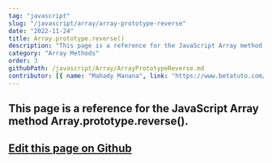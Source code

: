 ```yaml
---
tag: "javascript"
slug: "/javascript/array/array-prototype-reverse"
date: "2022-11-24"
title: Array.prototype.reverse()
description: "This page is a reference for the JavaScript Array method Array.prototype.reverse()."
category: "Array Methods"
order: 3
githubPath: /javascript/Array/ArrayPrototypeReverse.md
contributor: [{ name: "Mahady Manana", link: "https://www.betatuto.com/" }]
---
```



## This page is a reference for the JavaScript Array method Array.prototype.reverse().

## <a href="https://github.com/mahady-manana/betatuto-docs/tree/main/docs/javascript/Array/ArrayPrototypeReverse.md" target="_blank">Edit this page on Github</a>

